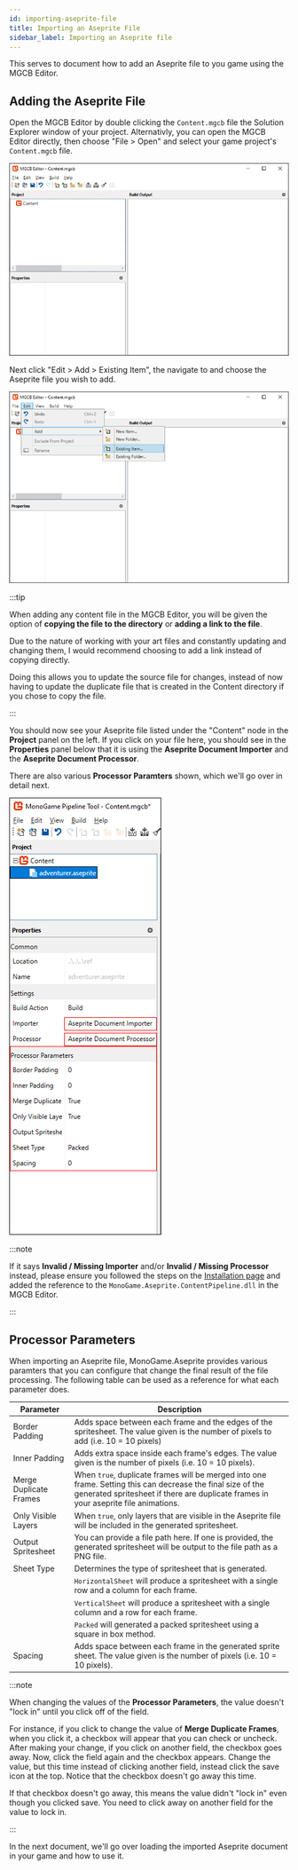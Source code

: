```yaml
---
id: importing-aseprite-file
title: Importing an Aseprite File
sidebar_label: Importing an Aseprite file
---
```


This serves to document how to add an Aseprite file to you game using the MGCB Editor.

## Adding the Aseprite File
Open the MGCB Editor by double clicking the `Content.mgcb` file the Solution Explorer window of your project.  Alternativly, you can open the MGCB Editor directly, then choose "File > Open" and select your game project's `Content.mgcb` file.


![img](../../static/img/docs/getting-started/importing-aseprite-file/mgcb_editor_window.png)

Next click "Edit > Add > Existing Item", the navigate to and choose the Aseprite file you wish to add.  

![img](../../static/img/docs/getting-started/importing-aseprite-file/edit_add.png)

:::tip

When adding any content file in the MGCB Editor, you will be given the option of **copying the file to the directory** or **adding a link to the file**.

Due to the nature of working with your art files and constantly updating and changing them, I would recommend choosing to add a link instead of copying directly.

Doing this allows you to update the source file for changes, instead of now having to update the duplicate file that is created in the Content directory if you chose to copy the file.

:::

You should now see your Aseprite file listed under the "Content" node in the **Project** panel on the left. If you click on your file here, you should see in the **Properties** panel below that it is using the **Aseprite Document Importer** and the **Aseprite Document Processor**.  

There are also various **Processor Paramters** shown, which we'll go over in detail next.

![img](../../static/img/docs/getting-started/importing-aseprite-file/processor_options.png)

:::note

If it says **Invalid / Missing Importer** and/or **Invalid / Missing Processor** instead, please ensure you followed the steps on the [Installation page](getting-started/installation.md) and added the reference to the `MonoGame.Aseprite.ContentPipeline.dll` in the MGCB Editor.

:::

## Processor Parameters
When importing an Aseprite file, MonoGame.Aseprite provides various paramters that you can configure that change the final result of the file processing.  The following table can be used as a reference for what each parameter does.

| Parameter | Description |
|-----------|-------------|
| Border Padding | Adds space between each frame and the edges of the spritesheet. The value given is the number of pixels to add (i.e. 10 = 10 pixels) |
| Inner Padding  | Adds extra space inside each frame's edges. The value given is the number of pixels (i.e. 10 = 10 pixels). |
| Merge Duplicate Frames | When `true`, duplicate frames will be merged into one frame. Setting this can decrease the final size of the generated spritesheet if there are duplicate frames in your aseprite file animations. |
| Only Visible Layers | When `true`, only layers that are visible in the Aseprite file will be included in the generated spritesheet. |
| Output Spritesheet  | You can provide a file path here. If one is provided, the generated spritesheet will be output to the file path as a PNG file. |
| Sheet Type | Determines the type of spritesheet that is generated.  
| |`HorizontalSheet` will produce a spritesheet with a single row and a column for each frame. |
| |`VerticalSheet` will produce a spritesheet with a single column and a row for each frame.  |
| |`Packed` will generated a packed spritesheet using a square in box method. |
| Spacing | Adds space between each frame in the generated sprite sheet. The value given is the number of pixels (i.e. 10 = 10 pixels).

:::note

When changing the values of the **Processor Parameters**, the value doesn't "lock in" until you click off of the field. 

For instance, if you click to change the value of **Merge Duplicate Frames**, when you click it, a checkbox will appear that you can check or uncheck.  After making your change, if you click on another field, the checkbox goes away. Now, click the field again and the checkbox appears. Change the value, but this time instead of clicking another field, instead click the save icon at the top. Notice that the checkbox doesn't go away this time.

If that checkbox doesn't go away, this means the value didn't "lock in" even though you clicked save.  You need to click away on another field for the value to lock in.

:::

In the next document, we'll go over loading the imported Aseprite document in your game and how to use it.